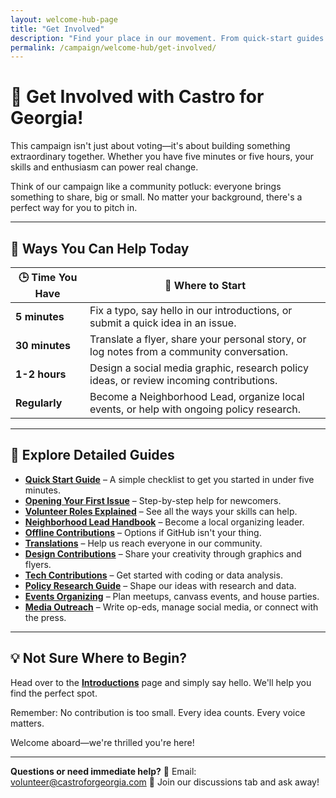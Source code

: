 ```yaml
---
layout: welcome-hub-page
title: "Get Involved"
description: "Find your place in our movement. From quick-start guides to neighborhood leadership, discover how to contribute your skills to building progressive change."
permalink: /campaign/welcome-hub/get-involved/
---
```


# 🤝 **Get Involved with Castro for Georgia!**

This campaign isn't just about voting—it's about building something extraordinary together. Whether you have five minutes or five hours, your skills and enthusiasm can power real change.

Think of our campaign like a community potluck: everyone brings something to share, big or small. No matter your background, there's a perfect way for you to pitch in.

---

## 📌 **Ways You Can Help Today**

| 🕒 Time You Have | 🎯 Where to Start                                                                         |
| ---------------- | ----------------------------------------------------------------------------------------- |
| **5 minutes**    | Fix a typo, say hello in our introductions, or submit a quick idea in an issue.           |
| **30 minutes**   | Translate a flyer, share your personal story, or log notes from a community conversation. |
| **1-2 hours**    | Design a social media graphic, research policy ideas, or review incoming contributions.   |
| **Regularly**    | Become a Neighborhood Lead, organize local events, or help with ongoing policy research.  |

---

## 📖 **Explore Detailed Guides**

* **[Quick Start Guide](quick-start-guide.md)** – A simple checklist to get you started in under five minutes.
* **[Opening Your First Issue](first-issue-walkthrough.md)** – Step-by-step help for newcomers.
* **[Volunteer Roles Explained](volunteer-roles.md)** – See all the ways your skills can help.
* **[Neighborhood Lead Handbook](neighborhood-lead-handbook.md)** – Become a local organizing leader.
* **[Offline Contributions](offline-contributions.md)** – Options if GitHub isn't your thing.
* **[Translations](translations.md)** – Help us reach everyone in our community.
* **[Design Contributions](design-contributions.md)** – Share your creativity through graphics and flyers.
* **[Tech Contributions](tech-contributions.md)** – Get started with coding or data analysis.
* **[Policy Research Guide](policy-research-guide.md)** – Shape our ideas with research and data.
* **[Events Organizing](events-organizing.md)** – Plan meetups, canvass events, and house parties.
* **[Media Outreach](media-outreach.md)** – Write op-eds, manage social media, or connect with the press.

---

## 💡 **Not Sure Where to Begin?**

Head over to the **[Introductions](../introductions/README.md)** page and simply say hello. We'll help you find the perfect spot.

Remember: No contribution is too small. Every idea counts. Every voice matters.

Welcome aboard—we're thrilled you're here!

---

**Questions or need immediate help?**
📧 Email: [volunteer@castroforgeorgia.com](mailto:volunteer@castroforgeorgia.com)
💬 Join our discussions tab and ask away!
